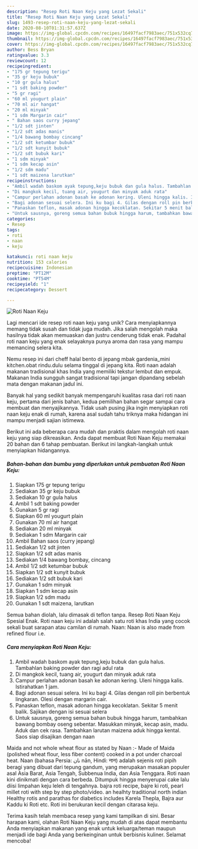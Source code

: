 ```yaml
---
description: "Resep Roti Naan Keju yang Lezat Sekali"
title: "Resep Roti Naan Keju yang Lezat Sekali"
slug: 1493-resep-roti-naan-keju-yang-lezat-sekali
date: 2020-08-10T01:31:57.637Z
image: https://img-global.cpcdn.com/recipes/16497facf7983aec/751x532cq70/roti-naan-keju-foto-resep-utama.jpg
thumbnail: https://img-global.cpcdn.com/recipes/16497facf7983aec/751x532cq70/roti-naan-keju-foto-resep-utama.jpg
cover: https://img-global.cpcdn.com/recipes/16497facf7983aec/751x532cq70/roti-naan-keju-foto-resep-utama.jpg
author: Bess Bryan
ratingvalue: 3.3
reviewcount: 12
recipeingredient:
- "175 gr tepung terigu"
- "35 gr keju bubuk"
- "10 gr gula halus"
- "1 sdt baking powder"
- "5 gr ragi"
- "60 ml yougurt plain"
- "70 ml air hangat"
- "20 ml minyak"
- "1 sdm Margarin cair"
- " Bahan saos curry jepang"
- "1/2 sdt jinten"
- "1/2 sdt adas manis"
- "1/4 bawang bombay cincang"
- "1/2 sdt ketumbar bubuk"
- "1/2 sdt kunyit bubuk"
- "1/2 sdt bubuk kari"
- "1 sdm minyak"
- "1 sdm kecap asin"
- "1/2 sdm madu"
- "1 sdt maizena larutkan"
recipeinstructions:
- "Ambil wadah baskom ayak tepung,keju bubuk dan gula halus. Tambahlan baking powder dan ragi adul rata"
- "Di mangkok kecil, tuang air, yougurt dan minyak aduk rata"
- "Campur perlahan adonan basah ke adonan kering. Uleni hingga kalis. Istirahatkan 1 jam."
- "Bagi adonan sesuai selera. Ini ku bagi 4. Gilas dengan roll pin berbentuk lingkaran. Olesi dengan margarin cair."
- "Panaskan teflon, masak adonan hingga kecoklatan. Sekitar 5 menit balik. Sajikan dengan isi sesuai selera"
- "Untuk sausnya, goreng semua bahan bubuk hingga harum, tambahkan bawang bombay oseng sebentar. Masukkan minyak, kecap asin, madu. Aduk dan cek rasa. Tambahkan larutan maizena aduk hingga kental. Saos siap disajikan dengan naan"
categories:
- Resep
tags:
- roti
- naan
- keju

katakunci: roti naan keju 
nutrition: 153 calories
recipecuisine: Indonesian
preptime: "PT12M"
cooktime: "PT54M"
recipeyield: "1"
recipecategory: Dessert

---
```



![Roti Naan Keju](https://img-global.cpcdn.com/recipes/16497facf7983aec/751x532cq70/roti-naan-keju-foto-resep-utama.jpg)

Lagi mencari ide resep roti naan keju yang unik? Cara menyiapkannya memang tidak susah dan tidak juga mudah. Jika salah mengolah maka hasilnya tidak akan memuaskan dan justru cenderung tidak enak. Padahal roti naan keju yang enak selayaknya punya aroma dan rasa yang mampu memancing selera kita.

Nemu resep ini dari cheff halal bento di jepang mbak gardenia_mini kitchen.obat rindu.dulu selama tinggal di jepang kita. Roti naan adalah makanan tradisional khas India yang memiliki tekstur lembut dan empuk. Makanan India sungguh sangat tradisional tapi jangan dipandang sebelah mata dengan makanan jadul ini.

Banyak hal yang sedikit banyak mempengaruhi kualitas rasa dari roti naan keju, pertama dari jenis bahan, kedua pemilihan bahan segar sampai cara membuat dan menyajikannya. Tidak usah pusing jika ingin menyiapkan roti naan keju enak di rumah, karena asal sudah tahu triknya maka hidangan ini mampu menjadi sajian istimewa.


Berikut ini ada beberapa cara mudah dan praktis dalam mengolah roti naan keju yang siap dikreasikan. Anda dapat membuat Roti Naan Keju memakai 20 bahan dan 6 tahap pembuatan. Berikut ini langkah-langkah untuk menyiapkan hidangannya.

<!--inarticleads1-->

##### Bahan-bahan dan bumbu yang diperlukan untuk pembuatan Roti Naan Keju:

1. Siapkan 175 gr tepung terigu
1. Sediakan 35 gr keju bubuk
1. Sediakan 10 gr gula halus
1. Ambil 1 sdt baking powder
1. Gunakan 5 gr ragi
1. Siapkan 60 ml yougurt plain
1. Gunakan 70 ml air hangat
1. Sediakan 20 ml minyak
1. Sediakan 1 sdm Margarin cair
1. Ambil  Bahan saos (curry jepang)
1. Sediakan 1/2 sdt jinten
1. Siapkan 1/2 sdt adas manis
1. Sediakan 1/4 bawang bombay, cincang
1. Ambil 1/2 sdt ketumbar bubuk
1. Siapkan 1/2 sdt kunyit bubuk
1. Sediakan 1/2 sdt bubuk kari
1. Gunakan 1 sdm minyak
1. Siapkan 1 sdm kecap asin
1. Siapkan 1/2 sdm madu
1. Gunakan 1 sdt maizena, larutkan


Semua bahan diolah, lalu dimasak di teflon tanpa. Resep Roti Naan Keju Spesial Enak. Roti naan keju ini adalah salah satu roti khas India yang cocok sekali buat sarapan atau camilan di rumah. Naan: Naan is also made from refined flour i.e. 

<!--inarticleads2-->

##### Cara menyiapkan Roti Naan Keju:

1. Ambil wadah baskom ayak tepung,keju bubuk dan gula halus. Tambahlan baking powder dan ragi adul rata
1. Di mangkok kecil, tuang air, yougurt dan minyak aduk rata
1. Campur perlahan adonan basah ke adonan kering. Uleni hingga kalis. Istirahatkan 1 jam.
1. Bagi adonan sesuai selera. Ini ku bagi 4. Gilas dengan roll pin berbentuk lingkaran. Olesi dengan margarin cair.
1. Panaskan teflon, masak adonan hingga kecoklatan. Sekitar 5 menit balik. Sajikan dengan isi sesuai selera
1. Untuk sausnya, goreng semua bahan bubuk hingga harum, tambahkan bawang bombay oseng sebentar. Masukkan minyak, kecap asin, madu. Aduk dan cek rasa. Tambahkan larutan maizena aduk hingga kental. Saos siap disajikan dengan naan


Maida and not whole wheat flour as stated by Naan :- Made of Maida (polished wheat flour, less fiber content) cooked in a pot under charcoal heat. Naan (bahasa Persia: نان nān, Hindi: नान) adalah sejenis roti pipih beragi yang dibuat dari tepung gandum, yang merupakan masakan populer asal Asia Barat, Asia Tengah, Subbenua India, dan Asia Tenggara. Roti naan kini dinikmati dengan cara berbeda. Ditumpuk hingga menyerupai cake lalu diisi limpahan keju leleh di tengahnya. bajra roti recipe, bajre ki roti, pearl millet roti with step by step photo/video. an healhty traditional north indian Healthy rotis and parathas for diabetics includes Karela Thepla, Bajra aur Kaddu ki Roti etc. Roti ini berukuran kecil dengan citarasa keju. 

Terima kasih telah membaca resep yang kami tampilkan di sini. Besar harapan kami, olahan Roti Naan Keju yang mudah di atas dapat membantu Anda menyiapkan makanan yang enak untuk keluarga/teman maupun menjadi ide bagi Anda yang berkeinginan untuk berbisnis kuliner. Selamat mencoba!
